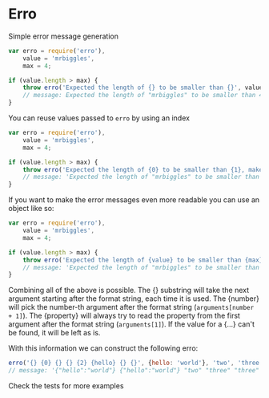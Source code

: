 Erro
====

Simple error message generation

```js
var erro = require('erro'),
    value = 'mrbiggles',
    max = 4;

if (value.length > max) {
	throw erro('Expected the length of {} to be smaller than {}', value, max);
	// message: Expected the length of "mrbiggles" to be smaller than 4
}
```

You can reuse values passed to `erro` by using an index

```js
var erro = require('erro'),
    value = 'mrbiggles',
    max = 4;

if (value.length > max) {
	throw erro('Expected the length of {0} to be smaller than {1}, make sure {0} becomes smaller!', value, max);
	// message: 'Expected the length of "mrbiggles" to be smaller than 4, make sure "mrbiggles" becomes smaller!'
}
```

If you want to make the error messages even more readable you can use an object like so:

```js
var erro = require('erro'),
    value = 'mrbiggles',
    max = 4;

if (value.length > max) {
	throw erro('Expected the length of {value} to be smaller than {max}, make sure {value} becomes smaller!', {value: value, max: max});
	// message: 'Expected the length of "mrbiggles" to be smaller than 4, make sure "mrbiggles" becomes smaller!'
}
```

Combining all of the above is possible. The {} substring will take the next argument starting after the format string, each time it is used. The {number} will pick the number-th argument after the format string (`arguments[number + 1]`). The {property} will always try to read the property from the first argument after the format string (`arguments[1]`). If the value for a {...} can't be found, it will be left as is.

With this information we can construct the following erro:

```js
erro('{} {0} {} {} {2} {hello} {} {}', {hello: 'world'}, 'two', 'three', 4)
// message: '{"hello":"world"} {"hello":"world"} "two" "three" "three" "world" 4 {}'
```

Check the tests for more examples